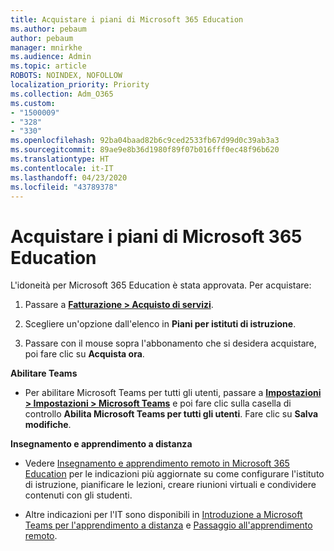 ```yaml
---
title: Acquistare i piani di Microsoft 365 Education
ms.author: pebaum
author: pebaum
manager: mnirkhe
ms.audience: Admin
ms.topic: article
ROBOTS: NOINDEX, NOFOLLOW
localization_priority: Priority
ms.collection: Adm_O365
ms.custom:
- "1500009"
- "328"
- "330"
ms.openlocfilehash: 92ba04baad82b6c9ced2533fb67d99d0c39ab3a3
ms.sourcegitcommit: 89ae9e8b36d1980f89f07b016fff0ec48f96b620
ms.translationtype: HT
ms.contentlocale: it-IT
ms.lasthandoff: 04/23/2020
ms.locfileid: "43789378"
---
```

# <a name="purchase-microsoft-365-education-plans"></a>Acquistare i piani di Microsoft 365 Education

L'idoneità per Microsoft 365 Education è stata approvata.  Per acquistare:

1. Passare a **[Fatturazione > Acquisto di servizi](https://portal.office.com/AdminPortal/Home#/catalog)**.

2. Scegliere un'opzione dall'elenco in **Piani per istituti di istruzione**.

3. Passare con il mouse sopra l'abbonamento che si desidera acquistare, poi fare clic su **Acquista ora**.

**Abilitare Teams**

- Per abilitare Microsoft Teams per tutti gli utenti, passare a **[Impostazioni > Impostazioni > Microsoft Teams](https://admin.microsoft.com/Adminportal/Home#/SettingsMultiPivot/:/Settings/L1/SkypeTeams)** e poi fare clic sulla casella di controllo **Abilita Microsoft Teams per tutti gli utenti**.  Fare clic su **Salva modifiche**.

**Insegnamento e apprendimento a distanza**

- Vedere [Insegnamento e apprendimento remoto in Microsoft 365 Education](https://support.office.com/article/remote-teaching-and-learning-in-office-365-education-f651ccae-7b65-478b-8366-51bb884025c4) per le indicazioni più aggiornate su come configurare l'istituto di istruzione, pianificare le lezioni, creare riunioni virtuali e condividere contenuti con gli studenti.

- Altre indicazioni per l'IT sono disponibili in [Introduzione a Microsoft Teams per l'apprendimento a distanza](https://docs.microsoft.com/MicrosoftTeams/remote-learning-edu) e [Passaggio all'apprendimento remoto](https://www.microsoft.com/education/remote-learning).
